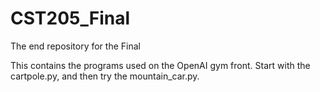 # CST205_Final
The end repository for the Final

This contains the programs used on the OpenAI gym front.  Start with the cartpole.py, and then try the mountain_car.py.
